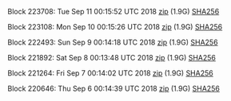 Block 223708: Tue Sep 11 00:15:52 UTC 2018 [zip](https://dash-bootstrap.ams3.digitaloceanspaces.com/testnet/2018-09-11/bootstrap.dat.zip) (1.9G) [SHA256](https://dash-bootstrap.ams3.digitaloceanspaces.com/testnet/2018-09-11/sha256.txt)

Block 223108: Mon Sep 10 00:15:26 UTC 2018 [zip](https://dash-bootstrap.ams3.digitaloceanspaces.com/testnet/2018-09-10/bootstrap.dat.zip) (1.9G) [SHA256](https://dash-bootstrap.ams3.digitaloceanspaces.com/testnet/2018-09-10/sha256.txt)

Block 222493: Sun Sep  9 00:14:18 UTC 2018 [zip](https://dash-bootstrap.ams3.digitaloceanspaces.com/testnet/2018-09-09/bootstrap.dat.zip) (1.9G) [SHA256](https://dash-bootstrap.ams3.digitaloceanspaces.com/testnet/2018-09-09/sha256.txt)

Block 221892: Sat Sep  8 00:13:48 UTC 2018 [zip](https://dash-bootstrap.ams3.digitaloceanspaces.com/testnet/2018-09-08/bootstrap.dat.zip) (1.9G) [SHA256](https://dash-bootstrap.ams3.digitaloceanspaces.com/testnet/2018-09-08/sha256.txt)

Block 221264: Fri Sep  7 00:14:02 UTC 2018 [zip](https://dash-bootstrap.ams3.digitaloceanspaces.com/testnet/2018-09-07/bootstrap.dat.zip) (1.9G) [SHA256](https://dash-bootstrap.ams3.digitaloceanspaces.com/testnet/2018-09-07/sha256.txt)

Block 220646: Thu Sep  6 00:14:39 UTC 2018 [zip](https://dash-bootstrap.ams3.digitaloceanspaces.com/testnet/2018-09-06/bootstrap.dat.zip) (1.9G) [SHA256](https://dash-bootstrap.ams3.digitaloceanspaces.com/testnet/2018-09-06/sha256.txt)
